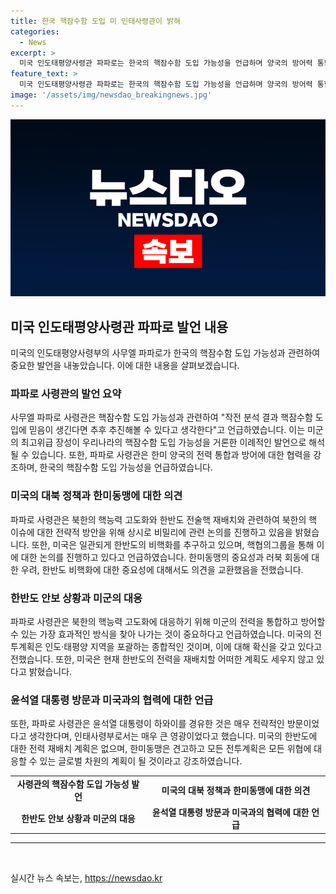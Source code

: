 ```yaml
---
title: 한국 핵잠수함 도입 미 인태사령관이 밝혀
categories:
  - News
excerpt: >
  미국 인도태평양사령관 파파로는 한국의 핵잠수함 도입 가능성을 언급하며 양국의 방어력 통합을 강조했다. 이는 미국 최고위급 장성으로부터의 이례적 발언으로, 북한의 핵능력 고도화에 대한 대응을 강조하며 한반도의 비핵화를 추구함을 강조했다. 파파로는 윤 대통령의 하와이 방문을 전략적으로 중요한 방문으로 평가하며 한미동맹과 한반도 비핵화에 대한 중요성을 강조했다.
feature_text: >
  미국 인도태평양사령관 파파로는 한국의 핵잠수함 도입 가능성을 언급하며 양국의 방어력 통합을 강조했다. 이는 미국 최고위급 장성으로부터의 이례적 발언으로, 북한의 핵능력 고도화에 대한 대응을 강조하며 한반도의 비핵화를 추구함을 강조했다. 파파로는 윤 대통령의 하와이 방문을 전략적으로 중요한 방문으로 평가하며 한미동맹과 한반도 비핵화에 대한 중요성을 강조했다.
image: '/assets/img/newsdao_breakingnews.jpg'
---
```


<p><img src="/assets/img/newsdao_breakingnews.jpg" alt="cryptoinkorea 속보" /></p>

<h2 data-ke-size="size26">미국 인도태평양사령관 파파로 발언 내용</h2>

<p data-ke-size="size16">미국의 인도태평양사령부의 사무엘 파파로가 한국의 핵잠수함 도입 가능성과 관련하여 중요한 발언을 내놓았습니다. 이에 대한 내용을 살펴보겠습니다.</p>

<h3>파파로 사령관의 발언 요약</h3>

<p data-ke-size="size16">사무엘 파파로 사령관은 핵잠수함 도입 가능성과 관련하여 "작전 분석 결과 핵잠수함 도입에 믿음이 생긴다면 추후 추진해볼 수 있다고 생각한다"고 언급하였습니다. 이는 미군의 최고위급 장성이 우리나라의 핵잠수함 도입 가능성을 거론한 이례적인 발언으로 해석될 수 있습니다. 또한, 파파로 사령관은 한미 양국의 전력 통합과 방어에 대한 협력을 강조하며, 한국의 핵잠수함 도입 가능성을 언급하였습니다.</p>

<h3>미국의 대북 정책과 한미동맹에 대한 의견</h3>

<p data-ke-size="size16">파파로 사령관은 북한의 핵능력 고도화와 한반도 전술핵 재배치와 관련하여 북한의 핵 이슈에 대한 전략적 방안을 위해 상시로 비밀리에 관련 논의를 진행하고 있음을 밝혔습니다. 또한, 미국은 일관되게 한반도의 비핵화를 추구하고 있으며, 핵협의그룹을 통해 이에 대한 논의를 진행하고 있다고 언급하였습니다. 한미동맹의 중요성과 러북 회동에 대한 우려, 한반도 비핵화에 대한 중요성에 대해서도 의견을 교환했음을 전했습니다.</p>

<h3>한반도 안보 상황과 미군의 대응</h3>

<p data-ke-size="size16">파파로 사령관은 북한의 핵능력 고도화에 대응하기 위해 미군의 전력을 통합하고 방어할 수 있는 가장 효과적인 방식을 찾아 나가는 것이 중요하다고 언급하였습니다. 미국의 전투계획은 인도·태평양 지역을 포괄하는 종합적인 것이며, 이에 대해 확신을 갖고 있다고 전했습니다. 또한, 미국은 현재 한반도의 전력을 재배치할 어떠한 계획도 세우지 않고 있다고 밝혔습니다.</p>

<h3>윤석열 대통령 방문과 미국과의 협력에 대한 언급</h3>

<p data-ke-size="size16">또한, 파파로 사령관은 윤석열 대통령이 하와이를 경유한 것은 매우 전략적인 방문이었다고 생각한다며, 인태사령부로서는 매우 큰 영광이었다고 했습니다. 미국의 한반도에 대한 전력 재배치 계획은 없으며, 한미동맹은 견고하고 모든 전투계획은 모든 위협에 대응할 수 있는 글로벌 차원의 계획이 될 것이라고 강조하였습니다.</p>

<table>
    <tr>
        <td style="text-align: center; height: 17px;"><b>사령관의 핵잠수함 도입 가능성 발언</b></td>
        <td style="text-align: center; height: 17px;"><b>미국의 대북 정책과 한미동맹에 대한 의견</b></td>
    </tr>
    <tr>
        <td style="text-align: center; height: 17px;"><b>한반도 안보 상황과 미군의 대응</b></td>
        <td style="text-align: center; height: 17px;"><b>윤석열 대통령 방문과 미국과의 협력에 대한 언급</b></td>
    </tr>
</table>

<hr>

<p data-ke-size="size16">&nbsp;</p>
실시간 뉴스 속보는, <a href="https://newsdao.kr" rel="dofollow">https://newsdao.kr</a>


